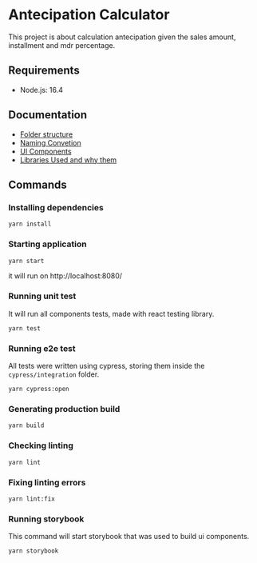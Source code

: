 # Antecipation Calculator

This project is about calculation antecipation given the sales amount, installment and mdr percentage.

## Requirements

- Node.js: 16.4

## Documentation

- [Folder structure](./docs/folder-structure.md)
- [Naming Convetion](./docs/naming.md)
- [UI Components](./docs/ui-components.md)
- [Libraries Used and why them](./docs/libs.md)

## Commands

### **Installing dependencies**

```
yarn install
```

### **Starting application**

```
yarn start
```

it will run on http://localhost:8080/

### **Running unit test**

It will run all components tests, made with react testing library.

```
yarn test
```

### **Running e2e test**

All tests were written using cypress, storing them inside the `cypress/integration` folder.

```
yarn cypress:open
```

### **Generating production build**

```
yarn build
```

### **Checking linting**

```
yarn lint
```

### **Fixing linting errors**

```
yarn lint:fix
```

### **Running storybook**

This command will start storybook that was used to build ui components.

```
yarn storybook
```
